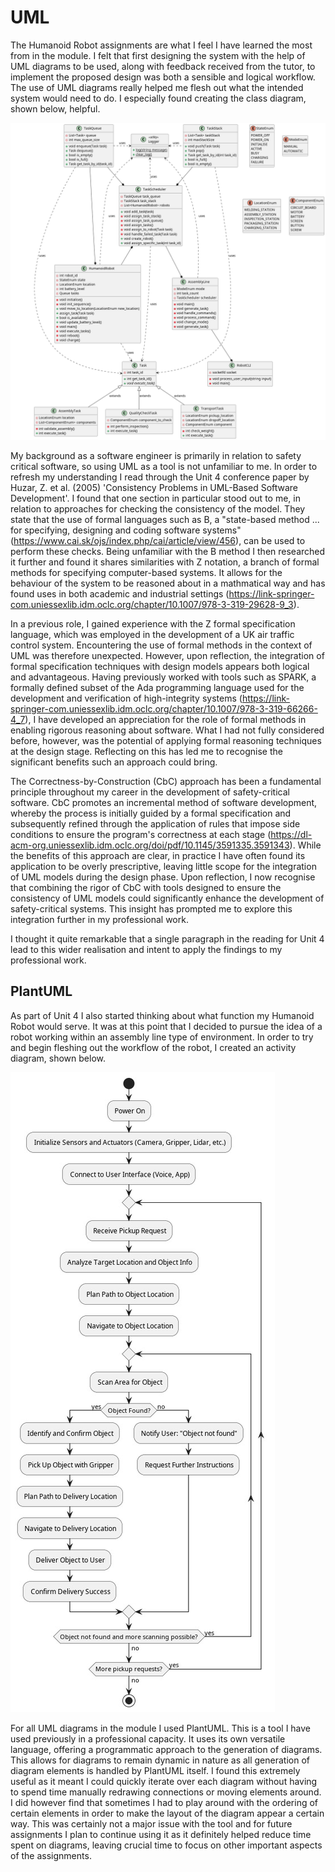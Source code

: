 # UML

The Humanoid Robot assignments are what I feel I have learned the most from in the module. I felt that first designing the system with the help of UML diagrams to be used, along with feedback received from the tutor, to implement the proposed design was both a sensible and logical workflow. The use of UML diagrams really helped me flesh out what the intended system would need to do. I especially found creating the class diagram, shown below, helpful.

![Photo](./media/class_diagram/class_diagram.png "Class diagram")

My background as a software engineer is primarily in relation to safety critical software, so using UML as a tool is not unfamiliar to me. In order to refresh my understanding I read through the Unit 4 conference paper by Huzar, Z. et al. (2005) 'Consistency Problems in UML-Based Software Development'. I found that one section in particular stood out to me, in relation to approaches for checking the consistency of the model. They state that the use of formal languages such as B, a "state-based method ... for specifying, designing and coding software systems" (https://www.cai.sk/ojs/index.php/cai/article/view/456), can be used to perform these checks. Being unfamiliar with the B method I then researched it further and found it shares similarities with Z notation, a branch of formal methods for  specifying computer-based systems. It allows for the behaviour of the system to be reasoned about in a mathmatical way and has found uses in both academic and industrial settings (https://link-springer-com.uniessexlib.idm.oclc.org/chapter/10.1007/978-3-319-29628-9_3).

In a previous role, I gained experience with the Z formal specification language, which was employed in the development of a UK air traffic control system. Encountering the use of formal methods in the context of UML was therefore unexpected. However, upon reflection, the integration of formal specification techniques with design models appears both logical and advantageous. Having previously worked with tools such as SPARK, a formally defined subset of the Ada programming language used for the development and verification of high-integrity systems (https://link-springer-com.uniessexlib.idm.oclc.org/chapter/10.1007/978-3-319-66266-4_7), I have developed an appreciation for the role of formal methods in enabling rigorous reasoning about software. What I had not fully considered before, however, was the potential of applying formal reasoning techniques at the design stage. Reflecting on this has led me to recognise the significant benefits such an approach could bring.

The Correctness-by-Construction (CbC) approach has been a fundamental principle throughout my career in the development of safety-critical software. CbC promotes an incremental method of software development, whereby the process is initially guided by a formal specification and subsequently refined through the application of rules that impose side conditions to ensure the program's correctness at each stage (https://dl-acm-org.uniessexlib.idm.oclc.org/doi/pdf/10.1145/3591335.3591343). While the benefits of this approach are clear, in practice I have often found its application to be overly prescriptive, leaving little scope for the integration of UML models during the design phase. Upon reflection, I now recognise that combining the rigor of CbC with tools designed to ensure the consistency of UML models could significantly enhance the development of safety-critical systems. This insight has prompted me to explore this integration further in my professional work.

I thought it quite remarkable that a single paragraph in the reading for Unit 4 lead to this wider realisation and intent to apply the findings to my professional work.

## PlantUML

As part of Unit 4 I also started thinking about what function my Humanoid Robot would serve. It was at this point that I decided to pursue the idea of a robot working within an assembly line type of environment. In order to try and begin fleshing out the workflow of the robot, I created an activity diagram, shown below.

![Photo](./media/activity_diagrams/seminar.jpg "Activity diagram")

For all UML diagrams in the module I used PlantUML. This is a tool I have used previously in a professional capacity. It uses its own versatile language, offering a programmatic approach to the generation of diagrams. This allows for diagrams to remain dynamic in nature as all generation of diagram elements is handled by PlantUML itself. I found this extremely useful as it meant I could quickly iterate over each diagram without having to spend time manually redrawing connections or moving elements around. I did however find that sometimes I had to play around with the ordering of certain elements in order to make the layout of the diagram appear a certain way. This was certainly not a major issue with the tool and for future assignments I plan to continue using it as it definitely helped reduce time spent on diagrams, leaving crucial time to focus on other important aspects of the assignments.

